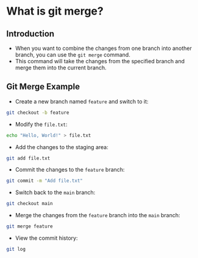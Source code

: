 # What is git merge?

## Introduction

- When you want to combine the changes from one branch into another branch, you can use the `git merge` command.
- This command will take the changes from the specified branch and merge them into the current branch.

## Git Merge Example

- Create a new branch named `feature` and switch to it:

```bash
git checkout -b feature
```

- Modify the `file.txt`:

```bash
echo "Hello, World!" > file.txt
```

- Add the changes to the staging area:

```bash
git add file.txt
```

- Commit the changes to the `feature` branch:

```bash
git commit -m "Add file.txt"
```

- Switch back to the `main` branch:

```bash
git checkout main
```

- Merge the changes from the `feature` branch into the `main` branch:

```bash
git merge feature
```

- View the commit history:

```bash
git log
```
